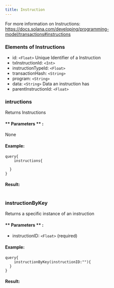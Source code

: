 ```yaml
---
title: Instruction
---
```


For more information on Instructions: https://docs.solana.com/developing/programming-model/transactions#instructions

### Elements of Instructions
* id: `<Float>` Unique Identifier of a Instruction
* txInstructionId: `<Int>` 
* instructionTypeId: `<Float>` 
* transactionHash: `<String>` 
* program: `<String>` 
* data: `<String>` Data an instruction has
* parentInstructionId: `<Float>` 


### intructions
Returns Instructions


#### ** Parameters ** : 

None

#### Example:
```
query{
	instructions{
    
  }
}
```

#### Result:
```

```

### instructionByKey
Returns a specific instance of an instruction

#### ** Parameters ** : 
* instructionID: `<Float>` (required) 

#### Example:
```
query{
	instructionByKey(instructionID:""){
  }
}
```

#### Result:
```

```

